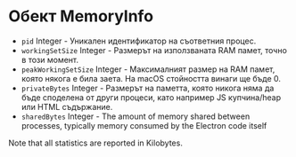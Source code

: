# Обект MemoryInfo

* `pid` Integer - Уникален идентификатор на съответния процес.
* `workingSetSize` Integer - Размерът на използваната RAM памет, точно в този момент.
* `peakWorkingSetSize` Integer - Максималният размер на RAM памет, която някога е била заета. На macOS стойността винаги ще бъде 0.
* `privateBytes` Integer - Размерът на паметта, която никога няма да бъде споделена от други процеси, като например JS купчина/heap или HTML съдържание.
* `sharedBytes` Integer - The amount of memory shared between processes, typically memory consumed by the Electron code itself

Note that all statistics are reported in Kilobytes.